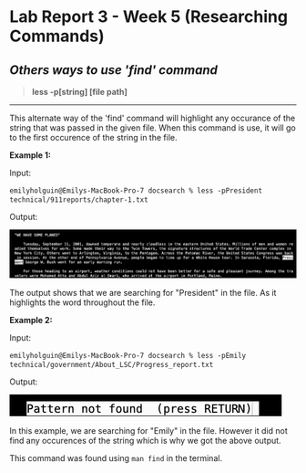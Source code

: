 # Lab Report 3 - Week 5 (Researching Commands)

## *Others ways to use 'find' command*

> **less -p[string] [file path]**
___
This alternate way of the 'find' command will highlight any occurance of the string that was passed in the given file. When this command is use, it will go to the first occurence of the string in the file. 

**Example 1:**

Input: 

```
emilyholguin@Emilys-MacBook-Pro-7 docsearch % less -pPresident technical/911reports/chapter-1.txt
```

Output:

![Image](labreport3-find1.png)
  
The output shows that we are searching for "President" in the file. As it highlights the word throughout the file. 

**Example 2:**

Input: 

```
emilyholguin@Emilys-MacBook-Pro-7 docsearch % less -pEmily technical/government/About_LSC/Progress_report.txt
```

Output:

![Image](labreport3-find2.png)

In this example, we are searching for "Emily" in the file. However it did not find any occurences of the string which is why we got the above output. 

This command was found using `man find` in the terminal.
